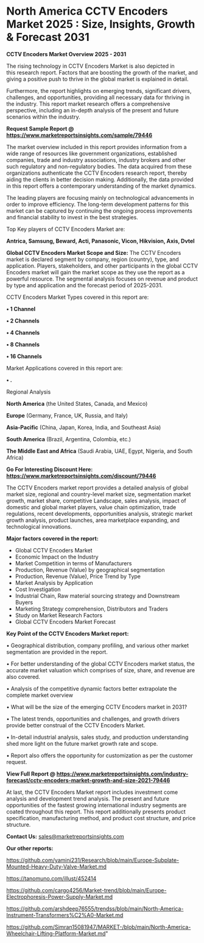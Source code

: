 # North America CCTV Encoders Market 2025 : Size, Insights, Growth & Forecast 2031

<Strong> CCTV Encoders Market Overview 2025 - 2031</strong>

The rising technology in CCTV Encoders Market is also depicted in this research report. Factors that are boosting the growth of the market, and giving a positive push to thrive in the global market is explained in detail.

Furthermore, the report highlights on emerging trends, significant drivers, challenges, and opportunities, providing all necessary data for thriving in the industry. This report market research offers a comprehensive perspective, including an in-depth analysis of the present and future scenarios within the industry.

<strong>Request Sample Report @ <a href=https://www.marketreportsinsights.com/sample/79446>https://www.marketreportsinsights.com/sample/79446</a></strong>

The market overview included in this report provides information from a wide range of resources like government organizations, established companies, trade and industry associations, industry brokers and other such regulatory and non-regulatory bodies. The data acquired from these organizations authenticate the CCTV Encoders research report, thereby aiding the clients in better decision making. Additionally, the data provided in this report offers a contemporary understanding of the market dynamics.

The leading players are focusing mainly on technological advancements in order to improve efficiency. The long-term development patterns for this market can be captured by continuing the ongoing process improvements and financial stability to invest in the best strategies.

Top Key players of CCTV Encoders Market are:

<strong>Antrica, Samsung, Beward, Acti, Panasonic, Vicon, Hikvision, Axis, Dvtel</strong>

<strong><b>Global CCTV Encoders Market Scope and Size:</b></strong>
The CCTV Encoders market is declared segment by company, region (country), type, and application. Players, stakeholders, and other participants in the global CCTV Encoders market will gain the market scope as they use the report as a powerful resource. The segmental analysis focuses on revenue and product by type and application and the forecast period of 2025-2031.

CCTV Encoders Market Types covered in this report are:

<strong>• 1 Channel

• 2 Channels

• 4 Channels

• 8 Channels

• 16 Channels</strong>

Market Applications covered in this report are:

<strong>• .</strong> 

Regional Analysis

<strong>North America</strong> (the United States, Canada, and Mexico)

<strong>Europe</strong> (Germany, France, UK, Russia, and Italy)

<strong>Asia-Pacific</strong> (China, Japan, Korea, India, and Southeast Asia)

<strong>South America</strong> (Brazil, Argentina, Colombia, etc.)

<strong>The Middle East and Africa</strong> (Saudi Arabia, UAE, Egypt, Nigeria, and South Africa)

<strong>Go For Interesting Discount Here: <a href=https://www.marketreportsinsights.com/discount/79446>https://www.marketreportsinsights.com/discount/79446</a></strong>

The CCTV Encoders market report provides a detailed analysis of global market size, regional and country-level market size, segmentation market growth, market share, competitive Landscape, sales analysis, impact of domestic and global market players, value chain optimization, trade regulations, recent developments, opportunities analysis, strategic market growth analysis, product launches, area marketplace expanding, and technological innovations.

<strong><b>Major factors covered in the report:</b></strong>
<ul>
  <li>Global CCTV Encoders Market </li>
  <li>Economic Impact on the Industry</li>
  <li>Market Competition in terms of Manufacturers</li>
  <li>Production, Revenue (Value) by geographical segmentation</li>
  <li>Production, Revenue (Value), Price Trend by Type</li>
  <li>Market Analysis by Application</li>
  <li>Cost Investigation</li>
  <li>Industrial Chain, Raw material sourcing strategy and Downstream Buyers</li>
  <li>Marketing Strategy comprehension, Distributors and Traders</li>
  <li>Study on Market Research Factors</li>
  <li>Global CCTV Encoders Market Forecast</li>
</ul>

<strong><b>Key Point of the CCTV Encoders Market report:</b></strong>

• Geographical distribution, company profiling, and various other market segmentation are provided in the report.

• For better understanding of the global CCTV Encoders market status, the accurate market valuation which comprises of size, share, and revenue are also covered.

• Analysis of the competitive dynamic factors better extrapolate the complete market overview

• What will be the size of the emerging CCTV Encoders market in 2031?

• The latest trends, opportunities and challenges, and growth drivers provide better construal of the CCTV Encoders Market.

• In-detail industrial analysis, sales study, and production understanding shed more light on the future market growth rate and scope.

• Report also offers the opportunity for customization as per the customer request.

<strong><b>View Full Report @ <a href=https://www.marketreportsinsights.com/industry-forecast/cctv-encoders-market-growth-and-size-2021-79446>https://www.marketreportsinsights.com/industry-forecast/cctv-encoders-market-growth-and-size-2021-79446</a></b></strong>


At last, the CCTV Encoders Market report includes investment come analysis and development trend analysis. The present and future opportunities of the fastest growing international industry segments are coated throughout this report. This report additionally presents product specification, manufacturing method, and product cost structure, and price structure.

<strong>Contact Us:</strong>
sales@marketreportsinsights.com

<strong>Our other reports:</strong>

<a href=https://github.com/yamini231/Research/blob/main/Europe-Subplate-Mounted-Heavy-Duty-Valve-Market.md>https://github.com/yamini231/Research/blob/main/Europe-Subplate-Mounted-Heavy-Duty-Valve-Market.md</a>

<a href=https://tanomuno.com/illust/452414>https://tanomuno.com/illust/452414</a>

<a href=https://github.com/cargo4256/Market-trend/blob/main/Europe-Electrophoresis-Power-Supply-Market.md>https://github.com/cargo4256/Market-trend/blob/main/Europe-Electrophoresis-Power-Supply-Market.md</a>

<a href=https://github.com/arshdeep76555/trendss/blob/main/North-America-Instrument-Transformers%C2%A0-Market.md>https://github.com/arshdeep76555/trendss/blob/main/North-America-Instrument-Transformers%C2%A0-Market.md</a>

<a href=https://github.com/Simran15081947/MARKET-/blob/main/North-America-Wheelchair-Lifting-Platform-Market.md>https://github.com/Simran15081947/MARKET-/blob/main/North-America-Wheelchair-Lifting-Platform-Market.md</a>"
